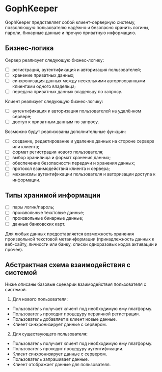 # GophKeeper

GophKeeper представляет собой клиент-серверную систему, позволяющую пользователю надёжно и безопасно хранить логины, пароли, бинарные данные и прочую приватную информацию.

## Бизнес-логика

Сервер реализует следующую бизнес-логику:

- [ ] регистрация, аутентификация и авторизация пользователей;
- [ ] хранение приватных данных;
- [ ] синхронизация данных между несколькими авторизованными клиентами одного владельца;
- [ ] передача приватных данных владельцу по запросу.

Клиент реализует следующую бизнес-логику:

- [ ] аутентификация и авторизация пользователей на удалённом сервере;
- [ ] доступ к приватным данным по запросу.

Возможно будут реализованы дополнительные функции:

- [ ] создание, редактирование и удаление данных на стороне сервера или клиента;
- [ ] формат регистрации нового пользователя;
- [ ] выбор хранилища и формат хранения данных;
- [ ] обеспечение безопасности передачи и хранения данных;
- [ ] протокол взаимодействия клиента и сервера;
- [ ] механизмы аутентификации пользователя и авторизации доступа к информации.

## Типы хранимой информации

- [ ] пары логин/пароль;
- [ ] произвольные текстовые данные;
- [ ] произвольные бинарные данные;
- [ ] данные банковских карт.

Для любых данных предоставляется возможность хранения произвольной текстовой метаинформации (принадлежность данных к веб-сайту, личности или банку, списки одноразовых кодов активации и прочее).

## Абстрактная схема взаимодействия с системой

Ниже описаны базовые сценарии взаимодействия пользователя с системой. 

1. Для нового пользователя:
  - Пользователь получает клиент под необходимую ему платформу.
  - Пользователь проходит процедуру первичной регистрации.
  - Пользователь добавляет в клиент новые данные.
  - Клиент синхронизирует данные с сервером.

2. Для существующего пользователя:
  - Пользователь получает клиент под необходимую ему платформу.
  - Пользователь проходит процедуру аутентификации.
  - Клиент синхронизирует данные с сервером.
  - Пользователь запрашивает данные.
  - Клиент отображает данные для пользователя.

